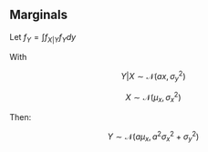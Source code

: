 Marginals
---------


Let $f_Y = \int f_{X|Y} f_Y dy$

With

$$Y | X \sim \mathcal{N}(ax, \sigma_y^2)$$

$$X \sim \mathcal{N}(\mu_x, \sigma_x^2)$$

Then:

$$Y \sim \mathcal{N}(a \mu_x, a^2 \sigma_x^2 + \sigma_y^2)$$
